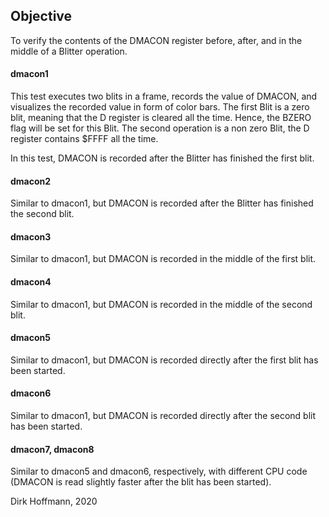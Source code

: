 ## Objective

To verify the contents of the DMACON register before, after, and in the middle of a Blitter
operation.

#### dmacon1

This test executes two blits in a frame, records the value of DMACON, and  visualizes the 
recorded value in form of color bars. The first Blit is a zero blit, meaning that the D register is 
cleared all the time. Hence, the BZERO flag will be set for this Blit. The second operation is 
a non zero Blit, the D register contains $FFFF all the time. 

In this test, DMACON is recorded after the Blitter has finished the first blit. 

#### dmacon2

Similar to dmacon1, but DMACON is recorded after the Blitter has finished the second blit. 

#### dmacon3

Similar to dmacon1, but DMACON is recorded in the middle of the first blit.

#### dmacon4

Similar to dmacon1, but DMACON is recorded in the middle of the second blit.

#### dmacon5

Similar to dmacon1, but DMACON is recorded directly after the first blit has been started.

#### dmacon6

Similar to dmacon1, but DMACON is recorded directly after the second blit has been started.

#### dmacon7, dmacon8

Similar to dmacon5 and dmacon6, respectively, with different CPU code (DMACON is read
slightly faster after the blit has been started).


Dirk Hoffmann, 2020

